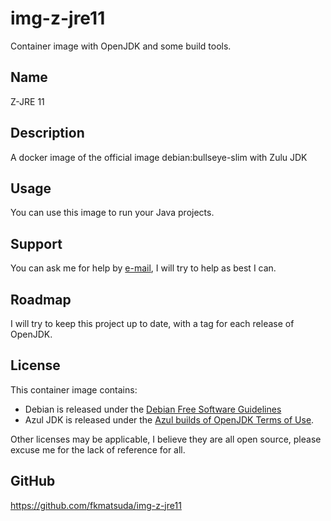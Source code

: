 # img-z-jre11
Container image with OpenJDK and some build tools.

## Name
Z-JRE 11

## Description
A docker image of the official image debian:bullseye-slim with Zulu JDK

## Usage
You can use this image to run your Java projects.

## Support
You can ask me for help by [e-mail](mailto:fabio@fkmatsuda.dev), I will try to help as best I can.

## Roadmap
I will try to keep this project up to date, with a tag for each release of OpenJDK.

## License
This container image contains:
* Debian is released under the [Debian Free Software Guidelines](./licenses/debian)
* Azul JDK is released under the [Azul builds of OpenJDK Terms of Use](./licenses/azul.md).

Other licenses may be applicable, I believe they are all open source, please excuse me for the lack of reference for all.

## GitHub
https://github.com/fkmatsuda/img-z-jre11